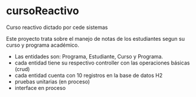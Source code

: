 # cursoReactivo
Curso reactivo dictado por cede sistemas

Este proyecto trata sobre el manejo de notas de los estudiantes segun su curso y programa académico.
- Las entidades son: Programa, Estudiante, Curso y Programa.
- cada entidad tiene su respectivo controller con las operaciones básicas (crud)
- cada entidad cuenta con 10 registros en la base de datos H2
- pruebas unitarias (en proceso)
- interface en proceso
